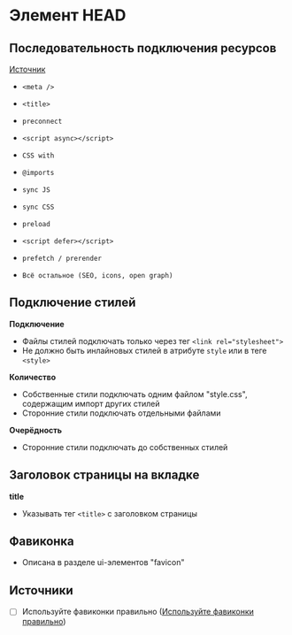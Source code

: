 # Элемент HEAD

## Последовательность подключения ресурсов
[Источник](https://twitter.com/smashingmag/status/1440697011985018881)
- `<meta />`
- `<title>`
- `preconnect`
- `<script async></script>`
- `CSS with `
- `@imports`

- `sync JS`
- `sync CSS`
- `preload`
- `<script defer></script>`
- `prefetch / prerender`
- `Всё остальное (SEO, icons, open graph)`

## Подключение стилей
**Подключение**
- Файлы стилей подключать только через тег `<link rel="stylesheet">`
- Не должно быть инлайновых стилей в атрибуте `style` или в теге `<style>`

**Количество**
- Собственные стили подключать одним файлом "style.css", содержащим импорт других стилей
- Сторонние стили подключать отдельными файлами

**Очерёдность**
- Сторонние стили подключать до собственных стилей


## Заголовок страницы на вкладке
**title**
- Указывать тег `<title>` с заголовком страницы


## Фавиконка
- Описана в разделе ui-элементов "favicon"


## Источники
- [ ] Используйте фавиконки правильно ([Используйте фавиконки правильно](https://habr.com/ru/company/htmlacademy/blog/578224/))